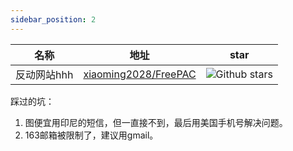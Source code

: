 ```yaml
---
sidebar_position: 2
---
```


| 名称        | 地址                                                                                                                                                                     | star                                                                              |
| ----------- |------------------------------------------------------------------------------------------------------------------------------------------------------------------------| --------------------------------------------------------------------------------- |
| 反动网站hhh | [xiaoming2028/FreePAC](https://github.com/xiaoming2028/FreePAC/wiki/ChatGPT%E6%B3%A8%E5%86%8C%E6%95%99%E7%A8%8B%EF%BC%88%E5%AE%8C%E6%95%B4%E6%8C%87%E5%8D%97%EF%BC%89) | ![Github stars](https://img.shields.io/github/stars/xiaoming2028/FreePAC.svg) |

踩过的坑：
1. 图便宜用印尼的短信，但一直接不到，最后用美国手机号解决问题。
2. 163邮箱被限制了，建议用gmail。
